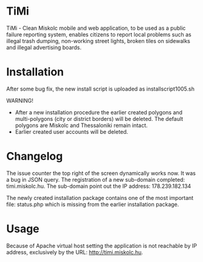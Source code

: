 # TiMi
TiMi - Clean Miskolc mobile and web application, to be used as a public failure reporting system, enables citizens to report local problems such as illegal trash dumping, non-working street lights, broken tiles on sidewalks and illegal advertising boards.

# Installation
After some bug fix, the new install script is uploaded as installscript1005.sh

WARNING!
- After a new installation procedure the earlier created polygons and multi-polygons (city or district borders) will be deleted. The default polygons are Miskolc and Thessaloniki remain intact.
- Earlier created user accounts will be deleted.

# Changelog
The issue counter the top right of the screen dynamically works now. It was a bug in JSON query.
The registration of a new sub-domain completed: timi.miskolc.hu. The sub-domain point out the IP address: 178.239.182.134

The newly created installation package contains one of the most important file: status.php which is missing from the earlier installation package.

# Usage
Because of Apache virtual host setting the application is not reachable by IP address, exclusively by the URL: http://timi.miskolc.hu.

